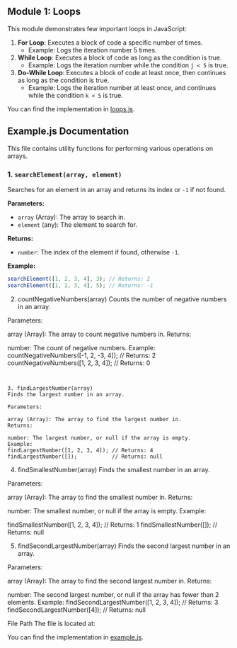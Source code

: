 ## Module 1: Loops

This module demonstrates few important loops in JavaScript:

1. **For Loop**: Executes a block of code a specific number of times.
   - Example: Logs the iteration number 5 times.
2. **While Loop**: Executes a block of code as long as the condition is true.
   - Example: Logs the iteration number while the condition `j < 5` is true.
3. **Do-While Loop**: Executes a block of code at least once, then continues as long as the condition is true.
   - Example: Logs the iteration number at least once, and continues while the condition `k < 5` is true.

You can find the implementation in [loops.js](loops.js).

## Example.js Documentation

This file contains utility functions for performing various operations on arrays.

### 1. `searchElement(array, element)`
Searches for an element in an array and returns its index or `-1` if not found.

**Parameters:**
- `array` (Array): The array to search in.
- `element` (any): The element to search for.

**Returns:**
- `number`: The index of the element if found, otherwise `-1`.

**Example:**
```javascript
searchElement([1, 2, 3, 4], 3); // Returns: 2
searchElement([1, 2, 3, 4], 5); // Returns: -1
```


2. countNegativeNumbers(array)
Counts the number of negative numbers in an array.

Parameters:

array (Array): The array to count negative numbers in.
Returns:

number: The count of negative numbers.
Example:
countNegativeNumbers([-1, 2, -3, 4]); // Returns: 2
countNegativeNumbers([1, 2, 3, 4]);  // Returns: 0
```


3. findLargestNumber(array)
Finds the largest number in an array.

Parameters:

array (Array): The array to find the largest number in.
Returns:

number: The largest number, or null if the array is empty.
Example:
findLargestNumber([1, 2, 3, 4]); // Returns: 4
findLargestNumber([]);           // Returns: null
```

4. findSmallestNumber(array)
Finds the smallest number in an array.

Parameters:

array (Array): The array to find the smallest number in.
Returns:

number: The smallest number, or null if the array is empty.
Example:

findSmallestNumber([1, 2, 3, 4]); // Returns: 1
findSmallestNumber([]);           // Returns: null


5. findSecondLargestNumber(array)
Finds the second largest number in an array.

Parameters:

array (Array): The array to find the second largest number in.
Returns:

number: The second largest number, or null if the array has fewer than 2 elements.
Example:
findSecondLargestNumber([1, 2, 3, 4]); // Returns: 3
findSecondLargestNumber([4]);         // Returns: null

File Path
The file is located at:

You can find the implementation in [example.js](example.js).